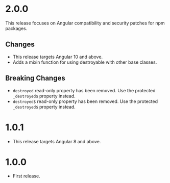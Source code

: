 # 2.0.0

This release focuses on Angular compatibility and security patches for npm packages.

## Changes
* This release targets Angular 10 and above.
* Adds a mixin function for using destroyable with other base classes.

## Breaking Changes
* `destroyed` read-only property has been removed. Use the protected `_destroyed$` property instead.
* `destroyed$` read-only property has been removed.  Use the protected `_destroyed$` property instead.

# 1.0.1

* This release targets Angular 8 and above.

# 1.0.0

* First release.
